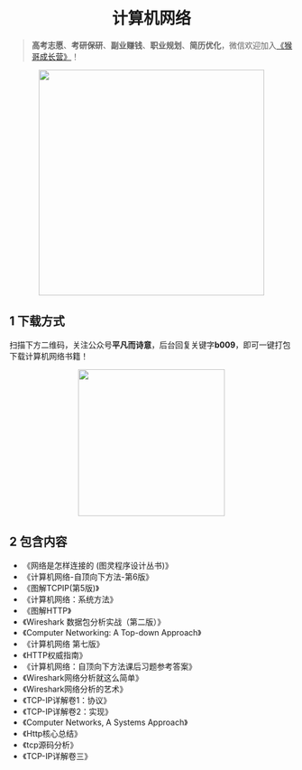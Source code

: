 <h1 align="center">计算机网络</h1>

> **高考志愿**、**考研保研**、**副业赚钱**、**职业规划**、**简历优化**，微信欢迎加入[《猴哥成长营》](https://link.zhihu.com/?target=https%3A//www.yuque.com/jackpop/ulig5a/srnochggbsa2eltw%3FsingleDoc%23)！

<p align="center">
    <img src="https://s11.ax1x.com/2023/12/23/pi7qxU0.md.jpg" height="400"></img>
</p>

## 1 下载方式

扫描下方二维码，关注公众号**平凡而诗意**，后台回复关键字**b009**，即可一键打包下载计算机网络书籍！

<p align="center">
    <img src="https://s1.ax1x.com/2022/07/10/jsCAdH.jpg" width="260" height="260"></img>
</p>

## 2 包含内容

- 《网络是怎样连接的 (图灵程序设计丛书)》
- 《计算机网络-自顶向下方法-第6版》
- 《图解TCPIP(第5版)》
- 《计算机网络：系统方法》
- 《图解HTTP》
- 《Wireshark 数据包分析实战（第二版）》
- 《Computer Networking: A Top-down Approach》
- 《计算机网络 第七版》
- 《HTTP权威指南》
- 《计算机网络：自顶向下方法课后习题参考答案》
- 《Wireshark网络分析就这么简单》
- 《Wireshark网络分析的艺术》
- 《TCP-IP详解卷1：协议》
- 《TCP-IP详解卷2：实现》
- 《Computer Networks, A Systems Approach》
- 《Http核心总结》
- 《tcp源码分析》
- 《TCP-IP详解卷三》
